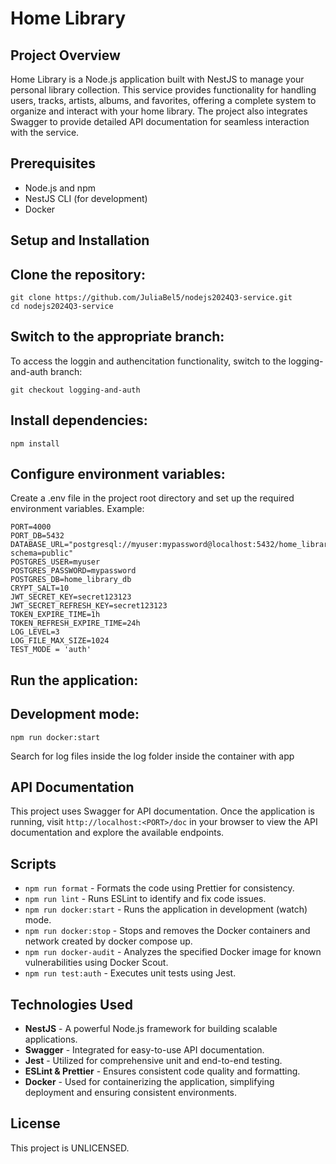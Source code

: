 # Home Library

## Project Overview

Home Library is a Node.js application built with NestJS to manage your personal library collection.
This service provides functionality for handling users, tracks, artists, albums, and favorites, offering a complete system to organize and interact with your home library. The project also integrates Swagger to provide detailed API documentation for seamless interaction with the service.

## Prerequisites

- Node.js and npm
- NestJS CLI (for development)
- Docker

## Setup and Installation

## Clone the repository:

```
git clone https://github.com/JuliaBel5/nodejs2024Q3-service.git
cd nodejs2024Q3-service
```

## Switch to the appropriate branch:

To access the loggin and authencitation functionality, switch to the logging-and-auth branch:

```
git checkout logging-and-auth
```

## Install dependencies:

```
npm install
```

## Configure environment variables:

Create a .env file in the project root directory and set up the required environment variables. Example:

```
PORT=4000
PORT_DB=5432
DATABASE_URL="postgresql://myuser:mypassword@localhost:5432/home_library_db?schema=public"
POSTGRES_USER=myuser
POSTGRES_PASSWORD=mypassword
POSTGRES_DB=home_library_db
CRYPT_SALT=10
JWT_SECRET_KEY=secret123123
JWT_SECRET_REFRESH_KEY=secret123123
TOKEN_EXPIRE_TIME=1h
TOKEN_REFRESH_EXPIRE_TIME=24h
LOG_LEVEL=3
LOG_FILE_MAX_SIZE=1024
TEST_MODE = 'auth'
```

## Run the application:

## Development mode:

```
npm run docker:start
```

Search for log files inside the log folder inside the container with app

## API Documentation

This project uses Swagger for API documentation. Once the application is running, visit `http://localhost:<PORT>/doc` in your browser to view the API documentation and explore the available endpoints.

## Scripts

- `npm run format` - Formats the code using Prettier for consistency.
- `npm run lint` - Runs ESLint to identify and fix code issues.
- `npm run docker:start` - Runs the application in development (watch) mode.
- `npm run docker:stop` - Stops and removes the Docker containers and network created by docker compose up.
- `npm run docker-audit` - Analyzes the specified Docker image for known vulnerabilities using Docker Scout.
- `npm run test:auth` - Executes unit tests using Jest.

## Technologies Used

- **NestJS** - A powerful Node.js framework for building scalable applications.
- **Swagger** - Integrated for easy-to-use API documentation.
- **Jest** - Utilized for comprehensive unit and end-to-end testing.
- **ESLint & Prettier** - Ensures consistent code quality and formatting.
- **Docker** - Used for containerizing the application, simplifying deployment and ensuring consistent environments.

## License

This project is UNLICENSED.
